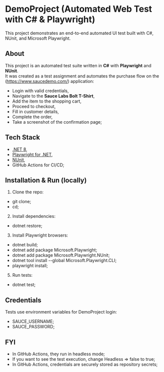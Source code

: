# DemoProject (Automated Web Test with C# & Playwright)

This project demonstrates an end-to-end automated UI test built with C#, NUnit, and Microsoft Playwright.

## About
This project is an automated test suite written in **C#** with **Playwright** and **NUnit**.  
It was created as a test assignment and automates the purchase flow on the (https://www.saucedemo.com/) application:
- Login with valid credentials,
- Navigate to the **Sauce Labs Bolt T-Shirt**,
- Add the item to the shopping cart,
- Proceed to checkout,
- Fill in customer details,
- Complete the order,
- Take a screenshot of the confirmation page;
## Tech Stack
- [.NET 8](https://dotnet.microsoft.com/),
- [Playwright for .NET](https://playwright.dev/dotnet/docs/intro),
- [NUnit](https://nunit.org/),
- GitHub Actions for CI/CD;
## Installation & Run (locally)
1. Clone the repo:
- git clone;
- cd;
2. Install dependencies:
- dotnet restore;
3. Install Playwright browsers:
- dotnet build;
- dotnet add package Microsoft.Playwright;
- dotnet add package Microsoft.Playwright.NUnit;
- dotnet tool install --global Microsoft.Playwright.CLI;
- playwright install;
5. Run tests:
- dotnet test;
## Credentials
Tests use environment variables for DemoProject login:
- SAUCE_USERNAME;
- SAUCE_PASSWORD;
## FYI
- In GitHub Actions, they run in headless mode;
- If you want to see the test execution, change Headless => false to true;
- In GitHub Actions, credentials are securely stored as repository secrets;
